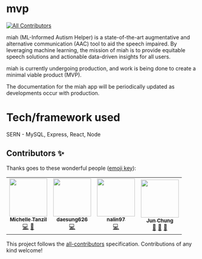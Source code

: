 # mvp
<!-- ALL-CONTRIBUTORS-BADGE:START - Do not remove or modify this section -->
[![All Contributors](https://img.shields.io/badge/all_contributors-4-orange.svg?style=flat-square)](#contributors-)
<!-- ALL-CONTRIBUTORS-BADGE:END -->

miah (ML-Informed Autism Helper) is a state-of-the-art augmentative and alternative communication (AAC) tool to aid the speech impaired. By leveraging machine learning, the mission of miah is to provide equitable speech solutions and actionable data-driven insights for all users.

miah is currently undergoing production, and work is being done to create a minimal viable product (MVP).

The documentation for the miah app will be periodically updated as developments occur with production.

# Tech/framework used

SERN - MySQL, Express, React, Node

## Contributors ✨

Thanks goes to these wonderful people ([emoji key](https://allcontributors.org/docs/en/emoji-key)):

<!-- ALL-CONTRIBUTORS-LIST:START - Do not remove or modify this section -->
<!-- prettier-ignore-start -->
<!-- markdownlint-disable -->
<table>
  <tr>
    <td align="center"><a href="https://tanzil.dev/"><img src="https://avatars3.githubusercontent.com/u/36688809?v=4" width="100px;" alt=""/><br /><sub><b>Michelle Tanzil</b></sub></a><br /><a href="https://github.com/miahapp/mvp/commits?author=MichelleTanzil" title="Code">💻</a> <a href="https://github.com/miahapp/mvp/pulls?q=is%3Apr+reviewed-by%3AMichelleTanzil" title="Reviewed Pull Requests">👀</a></td>
    <td align="center"><a href="https://github.com/daesung626"><img src="https://avatars3.githubusercontent.com/u/57124915?v=4" width="100px;" alt=""/><br /><sub><b>daesung626</b></sub></a><br /><a href="https://github.com/miahapp/mvp/commits?author=daesung626" title="Code">💻</a></td>
    <td align="center"><a href="https://github.com/nalin97"><img src="https://avatars2.githubusercontent.com/u/32428322?v=4" width="100px;" alt=""/><br /><sub><b>nalin97</b></sub></a><br /><a href="https://github.com/miahapp/mvp/commits?author=nalin97" title="Code">💻</a></td>
    <td align="center"><a href="https://github.com/Junxchung"><img src="https://avatars2.githubusercontent.com/u/60409241?v=4" width="100px;" alt=""/><br /><sub><b>Jun Chung</b></sub></a><br /><a href="#ideas-Junxchung" title="Ideas, Planning, & Feedback">🤔</a> <a href="#business-Junxchung" title="Business development">💼</a> <a href="#projectManagement-Junxchung" title="Project Management">📆</a></td>
  </tr>
</table>

<!-- markdownlint-enable -->
<!-- prettier-ignore-end -->
<!-- ALL-CONTRIBUTORS-LIST:END -->

This project follows the [all-contributors](https://github.com/all-contributors/all-contributors) specification. Contributions of any kind welcome!